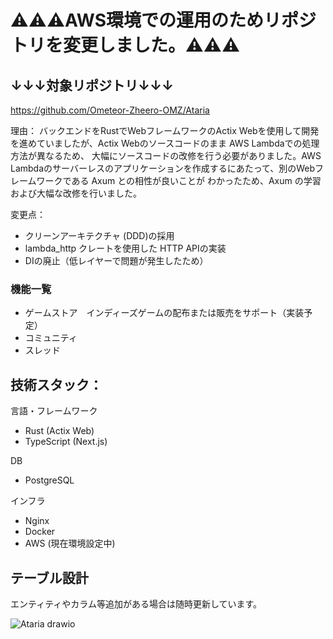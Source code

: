 # ⚠️⚠️⚠️AWS環境での運用のためリポジトリを変更しました。⚠️⚠️⚠️
## ↓↓↓対象リポジトリ↓↓↓

https://github.com/Ometeor-Zheero-OMZ/Ataria

理由：
バックエンドをRustでWebフレームワークのActix Webを使用して開発を進めていましたが、Actix Webのソースコードのまま AWS Lambdaでの処理方法が異なるため、
大幅にソースコードの改修を行う必要がありました。AWS Lambdaのサーバーレスのアプリケーションを作成するにあたって、別のWebフレームワークである Axum との相性が良いことが
わかったため、Axum の学習および大幅な改修を行いました。

変更点：
- クリーンアーキテクチャ (DDD)の採用
- lambda_http クレートを使用した HTTP APIの実装
- DIの廃止（低レイヤーで問題が発生したため）

### 機能一覧

- ゲームストア　インディーズゲームの配布または販売をサポート（実装予定）
- コミュニティ
- スレッド

## 技術スタック：

言語・フレームワーク
- Rust (Actix Web)
- TypeScript (Next.js)

DB
- PostgreSQL

インフラ
- Nginx
- Docker
- AWS (現在環境設定中)

## テーブル設計
エンティティやカラム等追加がある場合は随時更新しています。

![Ataria drawio](https://github.com/user-attachments/assets/5053d5e5-318d-48b3-8c79-a48e2bab7c1c)

